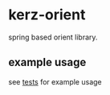 # kerz-orient

spring based orient library.

## example usage

see [tests](src/test) for example usage

